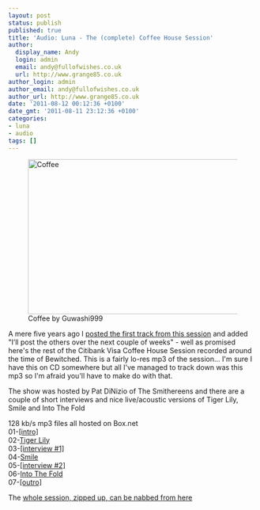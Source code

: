 ```yaml
---
layout: post
status: publish
published: true
title: 'Audio: Luna - The (complete) Coffee House Session'
author:
  display_name: Andy
  login: admin
  email: andy@fullofwishes.co.uk
  url: http://www.grange85.co.uk
author_login: admin
author_email: andy@fullofwishes.co.uk
author_url: http://www.grange85.co.uk
date: '2011-08-12 00:12:36 +0100'
date_gmt: '2011-08-11 23:12:36 +0100'
categories:
- luna
- audio
tags: []
---
```

<p><figure class="caption aligncenter"><a href="http://www.flickr.com/photos/guwashi999/4050290960/" title="Coffee by Guwashi999, on Flickr"><img src="https://farm4.static.flickr.com/3519/4050290960_10658763d2.jpg" width="500" height="313" alt="Coffee"></a><figcaption class="caption-text">Coffee by Guwashi999</figcaption></figure></p>
<p>A mere five years ago I <a href="/2006/09/26/audio-luna-citibank-coffee-house-sessions-1/">posted the first track from this session</a> and added "I’ll post the others over the next couple of weeks" - well as promised here's the rest of the Citibank Visa Coffee House Session recorded around the time of Bewitched. This is a fairly lo-res mp3 of the session... I'm sure I have this on CD somewhere but all I've managed to track down was this mp3 so I'm afraid you'll have to make do with that.</p>
<p>The show was hosted by Pat DiNizio of The Smithereens and there are a couple of short interviews and nice live/acoustic versions of Tiger Lily, Smile and Into The Fold</p>
<p>128 kb/s mp3 files all hosted on Box.net<br />
01-<a href="http://www.box.net/shared/zjcrfid8v62ymxr7f7b6">[intro]</a><br />
02-<a href="http://www.box.net/shared/rzqg13lzx4qdai0xamcn">Tiger Lily</a><br />
03-<a href="http://www.box.net/shared/ovgpo573vbfp32s83m8r">[interview #1]</a><br />
04-<a href="http://www.box.net/shared/cru2j3g35l1cfu05u8fz">Smile</a><br />
05-<a href="http://www.box.net/shared/zj2ohxvbx6e2pp3zapye">[interview #2]</a><br />
06-<a href="http://www.box.net/shared/ryy2zcipyxsfopujhljg">Into The Fold</a><br />
07-<a href="http://www.box.net/shared/v9nerot96l4gz9jop8ay">[outro]</a></p>
<p>The <a href="http://www.mediafire.com/?ewch5hrar6h22ju">whole session, zipped up, can be nabbed from here</a></p>
